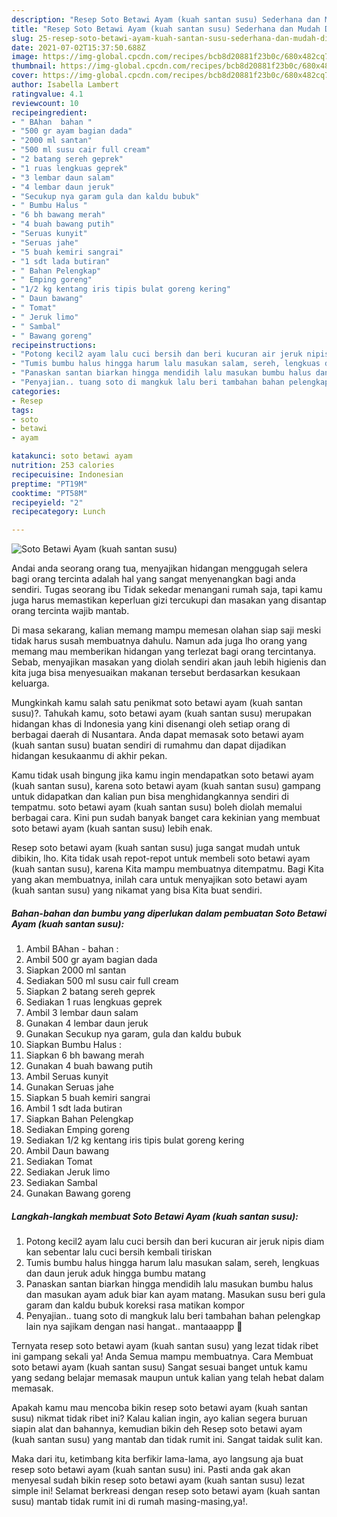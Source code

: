 ```yaml
---
description: "Resep Soto Betawi Ayam (kuah santan susu) Sederhana dan Mudah Dibuat"
title: "Resep Soto Betawi Ayam (kuah santan susu) Sederhana dan Mudah Dibuat"
slug: 25-resep-soto-betawi-ayam-kuah-santan-susu-sederhana-dan-mudah-dibuat
date: 2021-07-02T15:37:50.688Z
image: https://img-global.cpcdn.com/recipes/bcb8d20881f23b0c/680x482cq70/soto-betawi-ayam-kuah-santan-susu-foto-resep-utama.jpg
thumbnail: https://img-global.cpcdn.com/recipes/bcb8d20881f23b0c/680x482cq70/soto-betawi-ayam-kuah-santan-susu-foto-resep-utama.jpg
cover: https://img-global.cpcdn.com/recipes/bcb8d20881f23b0c/680x482cq70/soto-betawi-ayam-kuah-santan-susu-foto-resep-utama.jpg
author: Isabella Lambert
ratingvalue: 4.1
reviewcount: 10
recipeingredient:
- " BAhan  bahan "
- "500 gr ayam bagian dada"
- "2000 ml santan"
- "500 ml susu cair full cream"
- "2 batang sereh geprek"
- "1 ruas lengkuas geprek"
- "3 lembar daun salam"
- "4 lembar daun jeruk"
- "Secukup nya garam gula dan kaldu bubuk"
- " Bumbu Halus "
- "6 bh bawang merah"
- "4 buah bawang putih"
- "Seruas kunyit"
- "Seruas jahe"
- "5 buah kemiri sangrai"
- "1 sdt lada butiran"
- " Bahan Pelengkap"
- " Emping goreng"
- "1/2 kg kentang iris tipis bulat goreng kering"
- " Daun bawang"
- " Tomat"
- " Jeruk limo"
- " Sambal"
- " Bawang goreng"
recipeinstructions:
- "Potong kecil2 ayam lalu cuci bersih dan beri kucuran air jeruk nipis diam kan sebentar lalu cuci bersih kembali tiriskan"
- "Tumis bumbu halus hingga harum lalu masukan salam, sereh, lengkuas dan daun jeruk aduk hingga bumbu matang"
- "Panaskan santan biarkan hingga mendidih lalu masukan bumbu halus dan masukan ayam aduk biar kan ayam matang. Masukan susu beri gula garam dan kaldu bubuk koreksi rasa matikan kompor"
- "Penyajian.. tuang soto di mangkuk lalu beri tambahan bahan pelengkap lain nya sajikam dengan nasi hangat.. mantaaappp 🤤"
categories:
- Resep
tags:
- soto
- betawi
- ayam

katakunci: soto betawi ayam 
nutrition: 253 calories
recipecuisine: Indonesian
preptime: "PT19M"
cooktime: "PT58M"
recipeyield: "2"
recipecategory: Lunch

---
```



![Soto Betawi Ayam (kuah santan susu)](https://img-global.cpcdn.com/recipes/bcb8d20881f23b0c/680x482cq70/soto-betawi-ayam-kuah-santan-susu-foto-resep-utama.jpg)

Andai anda seorang orang tua, menyajikan hidangan menggugah selera bagi orang tercinta adalah hal yang sangat menyenangkan bagi anda sendiri. Tugas seorang ibu Tidak sekedar menangani rumah saja, tapi kamu juga harus memastikan keperluan gizi tercukupi dan masakan yang disantap orang tercinta wajib mantab.

Di masa  sekarang, kalian memang mampu memesan olahan siap saji meski tidak harus susah membuatnya dahulu. Namun ada juga lho orang yang memang mau memberikan hidangan yang terlezat bagi orang tercintanya. Sebab, menyajikan masakan yang diolah sendiri akan jauh lebih higienis dan kita juga bisa menyesuaikan makanan tersebut berdasarkan kesukaan keluarga. 



Mungkinkah kamu salah satu penikmat soto betawi ayam (kuah santan susu)?. Tahukah kamu, soto betawi ayam (kuah santan susu) merupakan hidangan khas di Indonesia yang kini disenangi oleh setiap orang di berbagai daerah di Nusantara. Anda dapat memasak soto betawi ayam (kuah santan susu) buatan sendiri di rumahmu dan dapat dijadikan hidangan kesukaanmu di akhir pekan.

Kamu tidak usah bingung jika kamu ingin mendapatkan soto betawi ayam (kuah santan susu), karena soto betawi ayam (kuah santan susu) gampang untuk didapatkan dan kalian pun bisa menghidangkannya sendiri di tempatmu. soto betawi ayam (kuah santan susu) boleh diolah memalui berbagai cara. Kini pun sudah banyak banget cara kekinian yang membuat soto betawi ayam (kuah santan susu) lebih enak.

Resep soto betawi ayam (kuah santan susu) juga sangat mudah untuk dibikin, lho. Kita tidak usah repot-repot untuk membeli soto betawi ayam (kuah santan susu), karena Kita mampu membuatnya ditempatmu. Bagi Kita yang akan membuatnya, inilah cara untuk menyajikan soto betawi ayam (kuah santan susu) yang nikamat yang bisa Kita buat sendiri.

<!--inarticleads1-->

##### Bahan-bahan dan bumbu yang diperlukan dalam pembuatan Soto Betawi Ayam (kuah santan susu):

1. Ambil  BAhan - bahan :
1. Ambil 500 gr ayam bagian dada
1. Siapkan 2000 ml santan
1. Sediakan 500 ml susu cair full cream
1. Siapkan 2 batang sereh geprek
1. Sediakan 1 ruas lengkuas geprek
1. Ambil 3 lembar daun salam
1. Gunakan 4 lembar daun jeruk
1. Gunakan Secukup nya garam, gula dan kaldu bubuk
1. Siapkan  Bumbu Halus :
1. Siapkan 6 bh bawang merah
1. Gunakan 4 buah bawang putih
1. Ambil Seruas kunyit
1. Gunakan Seruas jahe
1. Siapkan 5 buah kemiri sangrai
1. Ambil 1 sdt lada butiran
1. Siapkan  Bahan Pelengkap
1. Sediakan  Emping goreng
1. Sediakan 1/2 kg kentang iris tipis bulat goreng kering
1. Ambil  Daun bawang
1. Sediakan  Tomat
1. Sediakan  Jeruk limo
1. Sediakan  Sambal
1. Gunakan  Bawang goreng




<!--inarticleads2-->

##### Langkah-langkah membuat Soto Betawi Ayam (kuah santan susu):

1. Potong kecil2 ayam lalu cuci bersih dan beri kucuran air jeruk nipis diam kan sebentar lalu cuci bersih kembali tiriskan
1. Tumis bumbu halus hingga harum lalu masukan salam, sereh, lengkuas dan daun jeruk aduk hingga bumbu matang
1. Panaskan santan biarkan hingga mendidih lalu masukan bumbu halus dan masukan ayam aduk biar kan ayam matang. Masukan susu beri gula garam dan kaldu bubuk koreksi rasa matikan kompor
1. Penyajian.. tuang soto di mangkuk lalu beri tambahan bahan pelengkap lain nya sajikam dengan nasi hangat.. mantaaappp 🤤




Ternyata resep soto betawi ayam (kuah santan susu) yang lezat tidak ribet ini gampang sekali ya! Anda Semua mampu membuatnya. Cara Membuat soto betawi ayam (kuah santan susu) Sangat sesuai banget untuk kamu yang sedang belajar memasak maupun untuk kalian yang telah hebat dalam memasak.

Apakah kamu mau mencoba bikin resep soto betawi ayam (kuah santan susu) nikmat tidak ribet ini? Kalau kalian ingin, ayo kalian segera buruan siapin alat dan bahannya, kemudian bikin deh Resep soto betawi ayam (kuah santan susu) yang mantab dan tidak rumit ini. Sangat taidak sulit kan. 

Maka dari itu, ketimbang kita berfikir lama-lama, ayo langsung aja buat resep soto betawi ayam (kuah santan susu) ini. Pasti anda gak akan menyesal sudah bikin resep soto betawi ayam (kuah santan susu) lezat simple ini! Selamat berkreasi dengan resep soto betawi ayam (kuah santan susu) mantab tidak rumit ini di rumah masing-masing,ya!.

